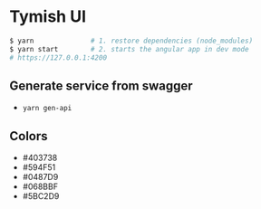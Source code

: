 # Tymish UI

```bash
$ yarn              # 1. restore dependencies (node_modules)
$ yarn start        # 2. starts the angular app in dev mode
# https://127.0.0.1:4200
```

## Generate service from swagger

- `yarn gen-api`

## Colors

- #403738
- #594F51
- #0487D9
- #068BBF
- #5BC2D9

